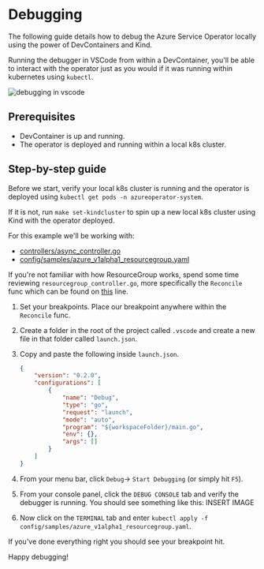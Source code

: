 # Debugging

The following guide details how to debug the Azure Service Operator locally using the power of DevContainers and Kind.

Running the debugger in VSCode from within a DevContainer, you'll be able to interact with the operator just as you would if it was running within kubernetes using `kubectl`.

![debugging in vscode](images/debugging.gif)

## Prerequisites

* DevContainer is up and running.
* The operator is deployed and running within a local k8s cluster.

## Step-by-step guide

Before we start, verify your local k8s cluster is running and the operator is deployed using `kubectl get pods -n azureoperator-system`.

If it is not, run `make set-kindcluster` to spin up a new local k8s cluster using Kind with the operator deployed.

For this example we'll be working with:

* [controllers/async_controller.go](../controllers/async_controller.go)
* [config/samples/azure_v1alpha1_resourcegroup.yaml](../config/samples/azure_v1alpha1_resourcegroup.yaml)

If you're not familiar with how ResourceGroup works, spend some time reviewing `resourcegroup_controller.go`, more specifically the `Reconcile` func which can be found on [this](../controllers/resourcegroup_controller.go#L41) line.

1. Set your breakpoints. Place our breakpoint anywhere within the `Reconcile` func.
2. Create a folder in the root of the project called `.vscode` and create a new file in that folder called `launch.json`.
3. Copy and paste the following inside `launch.json`.

    ```json
    {
        "version": "0.2.0",
        "configurations": [
            {
                "name": "Debug",
                "type": "go",
                "request": "launch",
                "mode": "auto",
                "program": "${workspaceFolder}/main.go",
                "env": {},
                "args": []
            }
        ]
    }
    ```

4. From your menu bar, click `Debug`-> `Start Debugging` (or simply hit `F5`).
5. From your console panel, click the `DEBUG CONSOLE` tab and verify the debugger is running. You should see something like this: INSERT IMAGE
6. Now click on the `TERMINAL` tab and enter `kubectl apply -f config/samples/azure_v1alpha1_resourcegroup.yaml`.

If you've done everything right you should see your breakpoint hit.

Happy debugging!

